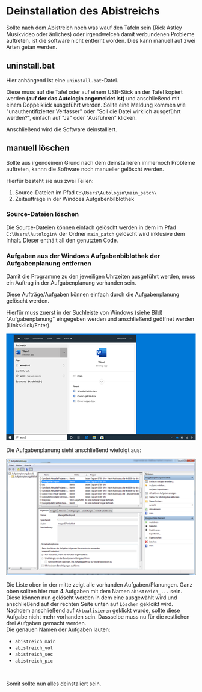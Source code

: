 # Deinstallation des Abistreichs
<p>Sollte nach dem Abistreich noch was wauf den Tafeln sein (Rick Astley Musikvideo oder änliches) oder irgendwelceh damit verbundenen Probleme auftreten, ist die software nicht entfernt worden. Dies kann manuell auf zwei Arten getan werden.<p>

## uninstall.bat
<p>Hier anhängend ist eine <code>uninstall.bat</code>-Datei.</p>
<p>Diese muss auf die Tafel oder auf einem USB-Stick an der Tafel kopiert werden <b>(auf der das Autologin angemeldet ist)</b> und anschließend mit einem Doppelklick ausgeführt werden. Sollte eine Meldung kommen wie "unauthentifizierter Verfasser" oder "Soll die Datei wirklich ausgeführt werden?", einfach auf "Ja" oder "Ausführen" klicken.</p>
<p>Anschließend wird die Software deinstalliert.</P>

## manuell löschen
<p>Sollte aus irgendeinem Grund nach dem deinstallieren immernoch Probleme auftreten, kannn die Software noch manueller gelöscht werden.</p>
<p>Hierfür besteht sie aus zwei Teilen: <ol>
    <li>Source-Dateien im Pfad <code>C:\Users\Autologin\main_patch\</code></li>
    <li>Zeitaufträge in der Windoes Aufgabenbilblothek</li>
</ol></p>

### Source-Dateien löschen
<p>Die Source-Dateien können einfach gelöscht werden in dem im Pfad <code>C:\Users\Autologin\</code> der Ordner <code>main_patch</code> gelöscht wird inklusive dem Inhalt. Dieser enthält all den genutzten Code.</p>

### Aufgaben aus der Windows Aufgabenbiblothek der Aufgabenplanung entfernen
<p>Damit die Programme zu den jeweiligen Uhrzeiten ausgeführt werden, muss ein Auftrag in der Aufgabenplanung vorhanden sein.</p>
<p>Diese Aufträge/Aufgaben können einfach durch die Aufgabenplanung gelöscht werden.</p>
<p>Hierfür muss zuerst in der Suchleiste von Windows (siehe Bild) "Aufgabenplanung" eingegeben werden und anschließend geöffnet werden (Linksklick/Enter).</p>
<img src="https://raw.githubusercontent.com/seeeebaaaa/kollektiver_rickroll/main/uninstall/src/serch_bar.png" alt="windows search bar" width="600px">
<p>Die Aufgabenplanung sieht anschließend wiefolgt aus:</p>
<img src="https://raw.githubusercontent.com/seeeebaaaa/kollektiver_rickroll/main/uninstall/src/aufgabenplanung.png" width="600px">
<p>Die Liste oben in der mitte zeigt alle vorhanden Aufgaben/Planungen. Ganz oben sollten hier nun <b>4</b> Aufgaben mit dem Namen <code>abistreich_...</code> sein. Diese können nun gelöscht werden in dem eine ausgewählt wird und anschließend auf der rechten Seite unten auf <code>Löschen</code> geklcikt wird. Nachdem anschließend auf <code>Aktualisieren</code> geklickt wurde, sollte diese Aufgabe nicht mehr vorhanden sein. Dassselbe muss nu für die restlichen drei Aufgaben gemacht werden. <br> Die genauen Namen der Aufgaben lauten: <ul><li><code>abistreich_main</code></li><li><code>abistreich_vol</code></li><li><code>abistreich_sec</code></li><li><code>abistreich_pic</code></li></ul> </p>
<br>
<p>Somit sollte nun alles deinstaliert sein.</p>